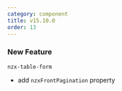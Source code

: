 ```yaml
---
category: component
title: v15.10.0
order: 13
---
```


### New Feature

`nzx-table-form`

- add `nzxFrontPagination` property
